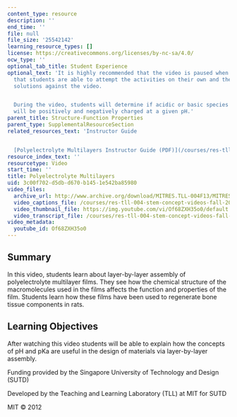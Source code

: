 ```yaml
---
content_type: resource
description: ''
end_time: ''
file: null
file_size: '25542142'
learning_resource_types: []
license: https://creativecommons.org/licenses/by-nc-sa/4.0/
ocw_type: ''
optional_tab_title: Student Experience
optional_text: 'It is highly recommended that the video is paused when prompted so
  that students are able to attempt the activities on their own and then check their
  solutions against the video.


  During the video, students will determine if acidic or basic species on given polymers
  will be positively and negatively charged at a given pH.'
parent_title: Structure-Function Properties
parent_type: SupplementalResourceSection
related_resources_text: 'Instructor Guide


  [Polyelectrolyte Multilayers Instructor Guide (PDF)](/courses/res-tll-004-stem-concept-videos-fall-2013/resources/mitres_tll-004f13_polguide)'
resource_index_text: ''
resourcetype: Video
start_time: ''
title: Polyelectrolyte Multilayers
uid: 3c00f702-d5db-d670-b145-1e542ba85980
video_files:
  archive_url: http://www.archive.org/download/MITRES.TLL-004F13/MITRES_TLL-004F13_polyelectrolyte_multilayers_300k.mp4
  video_captions_file: /courses/res-tll-004-stem-concept-videos-fall-2013/d0229853a68e5a0eb9877958bf734d26_Of68ZXH35o0.vtt
  video_thumbnail_file: https://img.youtube.com/vi/Of68ZXH35o0/default.jpg
  video_transcript_file: /courses/res-tll-004-stem-concept-videos-fall-2013/9ced1f1c2b0d1fc7f537ee8495a172bb_Of68ZXH35o0.pdf
video_metadata:
  youtube_id: Of68ZXH35o0
---
```


Summary
-------

In this video, students learn about layer-by-layer assembly of polyelectrolyte multilayer films. They see how the chemical structure of the macromolecules used in the films affects the function and properties of the film. Students learn how these films have been used to regenerate bone tissue components in rats.

Learning Objectives
-------------------

After watching this video students will be able to explain how the concepts of pH and pKa are useful in the design of materials via layer-by-layer assembly.

Funding provided by the Singapore University of Technology and Design (SUTD)

Developed by the Teaching and Learning Laboratory (TLL) at MIT for SUTD

MIT © 2012

